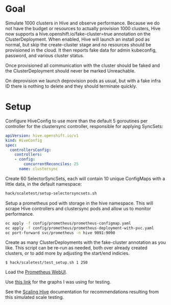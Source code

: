 # Goal

Simulate 1000 clusters in Hive and observe performance. Because we do not have the budget or resources to actually provision 1000 clusters, Hive now supports a hive.openshift.io/fake-cluster=true annotation on the ClusterDeployment. When enabled, Hive will launch an install pod as normal, but skip the create-cluster stage and no resources should be provisioned in the cloud. It then reports fake data for admin kubeconfig, password, and various cluster status.

Once provisioned all communication with the cluster should be faked and the ClusterDeployment should never be marked Unreachable.

On deprovision we launch deprovision pods as usual, but with a fake infra ID there is nothing to delete and they should terminate quickly.

# Setup

Configure HiveConfig to use more than the default 5 goroutines per controller for the clustersync controller, responsible for applying SyncSets:

```yaml
apiVersion: hive.openshift.io/v1
kind: HiveConfig
spec:
  controllersConfig:
    controllers:
    - config:
        concurrentReconciles: 25
      name: clustersync
```

Create 60 SelectorSyncSets, each will contain 10 unique ConfigMaps with a little data, in the default namespace:

```bash
hack/scaletest/setup-selectorsyncsets.sh
```

Setup a prometheus pod with storage in the hive namespace. This will scrape Hive controllers and clustersync pods and allow us to monitor performance.


```bash
oc apply -f config/prometheus/prometheus-configmap.yaml
oc apply -f config/prometheus/prometheus-deployment-with-pvc.yaml
oc port-forward svc/prometheus -n hive 9091:9090
```

Create as many ClusterDeployments with the fake-cluster annotation as you like. This script can be re-run as needed, both over already created clusters, or to add more by adjusting the start/end indicies.

```
$ hack/scaletest/test_setup.sh 1 250
```

Load the [Prometheus WebUI](http://localhost:9091/graph).

Use [this link](http://localhost:9091/new/graph?g0.expr=workqueue_depth&g0.tab=0&g0.stacked=0&g0.range_input=2h&g1.expr=hive_syncsetinstance_apply_duration_seconds_sum%20%2F%20hive_syncsetinstance_apply_duration_seconds_count&g1.tab=0&g1.stacked=0&g1.range_input=1h&g2.expr=rate(hive_syncsetinstance_resources_applied_total%5B1m%5D)&g2.tab=0&g2.stacked=0&g2.range_input=1h&g3.expr=sum%20without(instance%2Cstatus%2Cresource)(hive_kube_client_request_seconds_sum%20%2F%20hive_kube_client_request_seconds_count%7Bremote%3D%22true%22%7D)&g3.tab=0&g3.stacked=0&g3.range_input=1h&g4.expr=rate(controller_runtime_reconcile_total%5B1m%5D)&g4.tab=0&g4.stacked=0&g4.range_input=15m&g5.expr=sum%20without(name)(hive_selectorsyncset_apply_duration_seconds_sum)%2Fsum%20without(name)(hive_selectorsyncset_apply_duration_seconds_count)&g5.tab=0&g5.stacked=0&g5.range_input=1h&g6.expr=sum%20without(instance%2Cstatus%2Cresource)(hive_kube_client_request_seconds_sum%7Bremote%3D%22false%22%7D%20%2F%20hive_kube_client_request_seconds_count%7Bremote%3D%22false%22%7D)&g6.tab=0&g6.stacked=0&g6.range_input=1h&g7.expr=rate(hive_kube_client_requests_total%5B5m%5D)&g7.tab=0&g7.stacked=0&g7.range_input=1h) for the graphs I was using for testing.

See the [Scaling Hive](../../docs/scaling-hive.md) documentation for recommendations resulting from this simulated scale testing.
